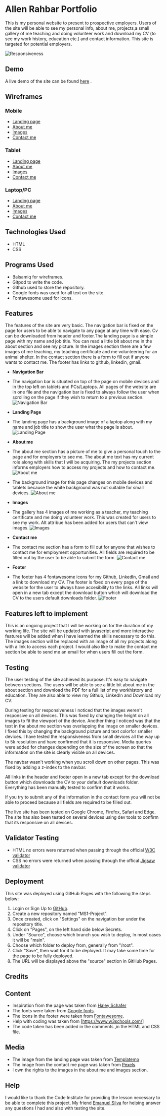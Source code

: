 # Allen Rahbar Portfolio
This is my personal website to present to prospective employers. Users of the site will be able to see my personal info, about me, projects,a small gallery of me teaching and doing volunteer work and download my CV (to see my work history, education etc.) and contact information. This site is targeted for potential employers.

![Responsiveness](assets/readme-images/responsive.png)

## Demo 
A live demo of the site can be found  [here](https://allenrahbar.github.io/projectone/) .

## Wireframes
### Mobile
- [Landing page](assets/wireframes/wiremainmobile.png)
- [About me](assets/wireframes/wireaboutmobile.png)
- [Images](assets/wireframes/wireimagesmobile.png)
- [Contact me](assets/wireframes/wirecontactmobile.png)

### Tablet
- [Landing page](assets/wireframes/wiremaintablet.png)
- [About me](assets/wireframes/wireabouttablet.png)
- [Images](assets/wireframes/wireimagestablet.png)
- [Contact me](assets/wireframes/wirecontacttablet.png)

### Laptop/PC
- [Landing page](assets/wireframes/wiremainpc.png)
- [About me](assets/wireframes/wireaboutpc.png)
- [Images](assets/wireframes/wireimagespc.png)
- [Contact me](assets/wireframes/wirecontactpc.png)

## Technologies Used
- HTML 
- CSS

## Programs Used
- Balsamiq for wireframes.
- Gitpod to write the code.
- Github used to store the repository.
- Google fonts was used for all text on the site.
- Fontawesome used for icons.


## Features
The features of the site are very basic. The navigation bar is fixed on the page for users to be able to navigate to any page at any time with ease. Cv can be downloaded from header and footer.The landing page is a simple page with my name and job title. You can read a little bit about me in the about section and see my picture. In the images section there are a few images of me teaching, my teaching certificate and me volunteering for an animal shelter. In the contact section there is a form to fill out if anyone wants to contact me. The footer has links to github, linkedin, gmail. 

- __Navigation Bar__
- The navigation bar is situated on top of the page on mobile devices and in the top left on tablets and PCs/Laptops. All pages of the website are in one file and the navigation bar is fixed to always follow the user when scrolling on the page if they wish to return to a previous section.
![Navigation Bar](assets/readme-images/navbar.png)

- __Landing Page__
- The landing page has a background image of a laptop along with my name and job title to show the user what the page is about.
![Landing Page](assets/readme-images/landingpage.png)

- __About me__
- The about me section has a picture of me to give a personal touch to the page and for employers to see me. The about me text has my current role along with skills that I will be acquiring. The my projects section informs employers how to access my projects and how to contact me.
![About me](assets/readme-images/aboutme.png)
- The background image for this page changes on mobile devices and tablets because the white background was not suitable for small devices.
![About me](assets/readme-images/aboutmemobile.png)

- __Images__
- The gallery has 4 images of me working as a teacher, my teaching certificate and me doing volunteer work. This was created for users to see my work. Alt attribue has been added for users that can't view images.
![Images](assets/readme-images/images.png)

- __Contact me__
- The contact me section has a form to fill out for anyone that wishes to contact me for employment opportunities. All fields are required to be filled out by the user to be able to submit the form. 
![Contact me](assets/readme-images/contactme.png)

- __Footer__
- The footer has 4 fontawesome icons for my Github, LinkedIn, Gmail and a link to download my CV. The footer is fixed on every page of the website for the user to always have accesibility to the links. All links will open in a new tab except the download button which will download the CV to the users default downloads folder.
![Footer](assets/readme-images/footer.png)

## Features left to implement
This is an ongoing project that I will be working on for the duration of my working life. The site will be updated with javascript and more interactive features will be added when I have learned the skills necessary to do this. The images section will be replaced with an image of all my projects along with a link to access each project. I would also like to make the contact me section be able to send me an email for when users fill out the form.

## Testing 
The user testing of the site achieved its purpose. It's easy to navigate between sections. The users will be able to see a little bit about me in the about section and download the PDF for a full list of my workhistory and education. They are also able to view my Github, LinkedIn and Download my CV.

During testing for responsiveness I noticed that the images weren't responsive on all devices. This was fixed by changing the height on all images to fit the viewport of the device. Another thing I noticed was that the text in the about me section was overlapping the image on smaller devices. I fixed this by changing the background picture and text colorfor smaller devices. I have tested the responsiveness from small devices all the way up to 5k resolution and have confirmed that it is responsive. Media queries were added for changes depending on the size of the screen so that the information on the site is clearly visible on all devices.

The navbar wasn't working when you scroll down on other pages. This was fixed by adding a z-index to the navbar. 

All links in the header and footer open in a new tab except for the download button which downloads the CV to your default downloads folder. Everything has been manually tested to confirm that it works.

If you try to submit any of the information in the contact form you will not be able to proceed because all fields are required to be filled out.

The live site has been tested on Google Chrome, Firefox, Safari and Edge. The site has also been tested on several devices using dev tools to confirm that its responsive on all devices.

## Validator Testing

- HTML no errors were returned when passing through the official [W3C validator](https://validator.w3.org/nu/?doc=https%3A%2F%2Fallenrahbar.github.io%2Fprojectone%2Findex.html)
- CSS no errors were returned when passing through the offical [Jigsaw validator](https://jigsaw.w3.org/css-validator/validator?uri=https%3A%2F%2Fallenrahbar.github.io%2Fprojectone%2Findex.html&profile=css3svg&usermedium=all&warning=1&vextwarning=&lang=en)

## Deployment

This site was deployed using GitHub Pages with the following the steps below:

1. Login or Sign Up to [GitHub](www.github.com).
2. Create a new repository named "MS1-Project".
3. Once created, click on "Settings" on the navigation bar under the repository title.
4. Click on "Pages", on the left hand side below Secrets.
5. Under "Source", choose which branch you wish to deploy, In most cases it will be "main".
6. Choose which folder to deploy from, generally from "/root".
7. Click "Save", then wait for it to be deployed. It may take some time for the page to be fully deployed.
8. The URL will be displayed above the "source" section in GitHub Pages.

## Credits

## Content
- Inspiration from the page was taken from [Haley Schafer](https://www.haleyschafer.com/)
- The fonts were taken from [Google fonts](https://fonts.google.com/).
- The icons in the footer were taken from [Fontawesome](https://fontawesome.com/).
- Help with coding was taken from [https://www.w3schools.com/]
- The code taken has been added in the comments ,in the HTML and CSS file.

## Media
- The image from the landing page was taken from [Templatemo](https://templatemo.com/)
- The image from the contact me page was taken from [Pexels](https://www.pexels.com/)
- I own the rights to the images in the about me and images section.

## Help
I would like to thank the Code Institute for providing the lesson necessary to be able to complete this project. My  friend [Emanuel Silva](https://github.com/manni8436) for helping answer any questions I had and also with testing the site.

 







